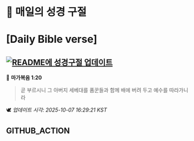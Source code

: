 # 🙏 매일의 성경 구절
# [Daily Bible verse]
## [![README에 성경구절 업데이트](https://github.com/DONGSUKA/first_test/actions/workflows/update-readme-bible.yml/badge.svg)](https://github.com/DONGSUKA/first_test/actions/workflows/update-readme-bible.yml)
<!-- START_BIBLE_VERSE -->
📖 **마가복음 1:20**
> 곧 부르시니 그 아버지 세베대를 품꾼들과 함께 배에 버려 두고 예수를 따라가니라

🕊️ _업데이트 시각: 2025-10-07 16:29:21 KST_
  <!-- END_BIBLE_VERSE -->
## GITHUB_ACTION
